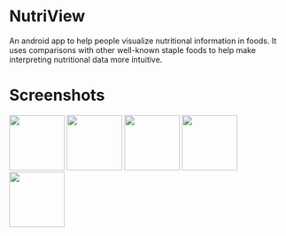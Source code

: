 # NutriView
An android app to help people visualize nutritional information in foods.  It uses comparisons with other well-known staple foods to help make interpreting nutritional data more intuitive.

# Screenshots

<div style="display: inline-block">
  <img src="https://i.imgur.com/S7nIlyv.png" width="100">
  <img src="https://i.imgur.com/FwHTFVZ.png" width="100">
  <img src="https://i.imgur.com/6H96FTt.png" width="100">
  <img src="https://i.imgur.com/77L4CRt.png" width="100">
  <img src="https://i.imgur.com/3AKoEud.png" width="100">
</div>

